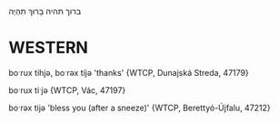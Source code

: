 ברוך תּהיה
בָּרוּךְ תִּהְיֶה

WESTERN
========

boˑrux tihjə, boˑrəx tíjə 'thanks' {WTCP, Dunajská Streda, 47179}

boˑrux tiˑjə {WTCP, Vác, 47197}

boˑrəx tijə 'bless you (after a sneeze)' {WTCP, Berettyó-Újfalu, 47212}
